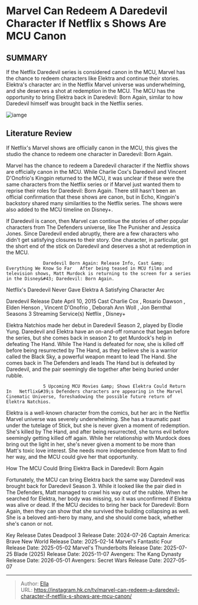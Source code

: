 # Marvel Can Redeem A Daredevil Character If Netflix s Shows Are MCU Canon


## SUMMARY 



  If the Netflix Daredevil series is considered canon in the MCU, Marvel has the chance to redeem characters like Elektra and continue their stories.   Elektra&#39;s character arc in the Netflix Marvel universe was underwhelming, and she deserves a shot at redemption in the MCU.   The MCU has the opportunity to bring Elektra back in Daredevil: Born Again, similar to how Daredevil himself was brought back in the Netflix series.  

![iamge](https://static1.srcdn.com/wordpress/wp-content/uploads/2024/01/matt-murdock-in-civilian-clothes-and-his-daredevil-outfit-in-daredevil-season-2.jpg)

## Literature Review

If Netflix&#39;s Marvel shows are officially canon in the MCU, this gives the studio the chance to redeem one character in Daredevil: Born Again.




Marvel has the chance to redeem a Daredevil character if the Netflix shows are officially canon in the MCU. While Charlie Cox&#39;s Daredevil and Vincent D&#39;Onofrio&#39;s Kingpin returned to the MCU, it was unclear if these were the same characters from the Netflix series or if Marvel just wanted them to reprise their roles for Daredevil: Born Again. There still hasn&#39;t been an official confirmation that these shows are canon, but in Echo, Kingpin&#39;s backstory shared many similarities to the Netflix series. The shows were also added to the MCU timeline on Disney&#43;.




If Daredevil is canon, then Marvel can continue the stories of other popular characters from The Defenders universe, like The Punisher and Jessica Jones. Since Daredevil ended abruptly, there are a few characters who didn&#39;t get satisfying closures to their story. One character, in particular, got the short end of the stick on Daredevil and deserves a shot at redemption in the MCU.

                  Daredevil Born Again: Release Info, Cast &amp; Everything We Know So Far   After being teased in MCU films and television shows, Matt Murdock is returning to the screen for a series in the Disney&#43; Daredevil: Born Again.    


 Netflix&#39;s Daredevil Never Gave Elektra A Satisfying Character Arc 
         

   Daredevil      Release Date    April 10, 2015     Cast    Charlie Cox , Rosario Dawson , Elden Henson , Vincent D&#39;Onofrio , Deborah Ann Woll , Jon Bernthal     Seasons    3     Streaming Service(s)    Netflix , Disney&#43;      




Elektra Natchios made her debut in Daredevil Season 2, played by Elodie Yung. Daredevil and Elektra have an on-and-off romance that began before the series, but she comes back in season 2 to get Murdock&#39;s help in defeating The Hand. While The Hand is defeated for now, she is killed off before being resurrected by The Hand, as they believe she is a warrior called the Black Sky, a powerful weapon meant to lead The Hand. She comes back in The Defenders and leads The Hand but is defeated by Daredevil, and the pair seemingly die together after being buried under rubble.

                  5 Upcoming MCU Movies &amp; Shows Elektra Could Return In   Netflix&#39;s Defenders characters are appearing in the Marvel Cinematic Universe, foreshadowing the possible future return of Elektra Natchios.   

Elektra is a well-known character from the comics, but her arc in the Netflix Marvel universe was severely underwhelming. She has a traumatic past under the tutelage of Stick, but she is never given a moment of redemption. She&#39;s killed by The Hand, and after being resurrected, she turns evil before seemingly getting killed off again. While her relationship with Murdock does bring out the light in her, she&#39;s never given a moment to be more than Matt&#39;s toxic love interest. She needs more independence from Matt to find her way, and the MCU could give her that opportunity.






 How The MCU Could Bring Elektra Back in Daredevil: Born Again 
          

Fortunately, the MCU can bring Elektra back the same way Daredevil was brought back for Daredevil Season 3. While it looked like the pair died in The Defenders, Matt managed to crawl his way out of the rubble. When he searched for Elektra, her body was missing, so it was unconfirmed if Elektra was alive or dead. If the MCU decides to bring her back for Daredevil: Born Again, then they can show that she survived the building collapsing as well. She is a beloved anti-hero by many, and she should come back, whether she&#39;s canon or not.

  Key Release Dates              Deadpool 3 Release Date: 2024-07-26                    Captain America: Brave New World Release Date: 2025-02-14                   Marvel&#39;s Fantastic Four Release Date: 2025-05-02                   Marvel&#39;s Thunderbolts Release Date: 2025-07-25                   Blade (2025) Release Date: 2025-11-07                   Avengers: The Kang Dynasty  Release Date: 2026-05-01                    Avengers: Secret Wars Release Date: 2027-05-07      

---

> Author: [Ella](https://instagram.hk.cn/)  
> URL: https://instagram.hk.cn/tv/marvel-can-redeem-a-daredevil-character-if-netflix-s-shows-are-mcu-canon/  

